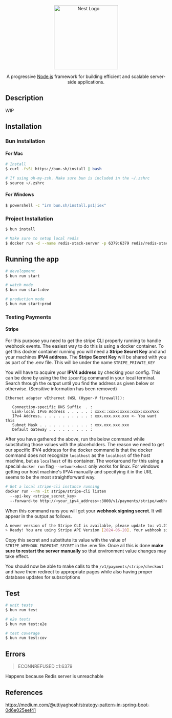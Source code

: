 <p align="center">
  <a href="http://nestjs.com/" target="blank"><img src="https://nestjs.com/img/logo-small.svg" width="200" alt="Nest Logo" /></a>
</p>

  <p align="center">A progressive <a href="http://nodejs.org" target="_blank">Node.js</a> framework for building efficient and scalable server-side applications.</p>
    <p align="center">

## Description

WIP

## Installation

### Bun Installation

#### For Mac

```bash
# Install
$ curl -fsSL https://bun.sh/install | bash

# If using oh-my-zsh. Make sure bun is included in the ~/.zshrc
$ source ~/.zshrc
```

#### For Windows

```bash
$ powershell -c "irm bun.sh/install.ps1|iex"
```

### Project Installation

```bash
$ bun install

# Make sure to setup local redis
$ docker run -d --name redis-stack-server -p 6379:6379 redis/redis-stack-server:latest
```

## Running the app

```bash
# development
$ bun run start

# watch mode
$ bun run start:dev

# production mode
$ bun run start:prod
```

### Testing Payments

#### Stripe

For this purpose you need to get the stripe CLI properly running to handle webhook events. The easiest way to do this is using a docker container. To get this docker container running you will need a **Stripe Secret Key** and and your machines **IPV4 address**. The **Stripe Secret Key** will be shared with you as part of the .env file. This will be under the name `STRIPE_PRIVATE_KEY`

You will have to acquire your **IPV4 address** by checking your config. This can be done by using the the `ipconfig` command in your local terminal. Search through the output until you find the address as given below or otherwise. (Sensitive information has been removed)

```
Ethernet adapter vEthernet (WSL (Hyper-V firewall)):

   Connection-specific DNS Suffix  . :
   Link-local IPv6 Address . . . . . : xxxx::xxxx:xxxx:xxxx:xxxx%xx
   IPv4 Address. . . . . . . . . . . : xxx.xxx.xxx.xxx <- You want this
   Subnet Mask . . . . . . . . . . . : xxx.xxx.xxx.xxx
   Default Gateway . . . . . . . . . :
```

After you have gathered the above, run the below command while substituting those values with the placeholders. The reason we need to get our specific IPV4 addrtess for the docker command is that the docker command does not recognize `localhost` as the `localhost` of the host machine, but as `localhost` of its container. The workaround for this using a special `docker run` flag `--network=host` only works for linux. For windows getting our host machine's IPV4 manually and specifying it in the URL seems to be the most straightforward way.

```bash
# Get a local stripe-cli instance running
docker run --rm -it stripe/stripe-cli listen
  --api-key <stripe_secret_key>
  --forward-to http://<your_ipv4_address>:3000/v1/payments/stripe/webhook
```

When this command runs you will get your **webhook signing secret**. It will appear in the output as follows.

```bash
A newer version of the Stripe CLI is available, please update to: v1.21.3
> Ready! You are using Stripe API Version [2024-06-20]. Your webhook signing secret is <secret_here> (^C to quit)
```

Copy this secret and substitute its value with the value of `STRIPE_WEBHOOK_ENDPOINT_SECRET` in the .env file. Once all this is done **make sure to restart the server manually** so that environment value changes may take effect.

You should now be able to make calls to the `/v1/payments/stripe/checkout` and have them redirect to appropriate pages while also having proper database updates for subscriptions

## Test

```bash
# unit tests
$ bun run test

# e2e tests
$ bun run test:e2e

# test coverage
$ bun run test:cov
```

## Errors

> ECONNREFUSED ::1:6379

Happens because Redis server is unreachable

## References

https://medium.com/@uttiyaghosh/strategy-pattern-in-spring-boot-0d6e025eef41

